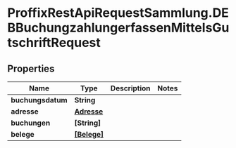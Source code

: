 # ProffixRestApiRequestSammlung.DEBBuchungzahlungerfassenMittelsGutschriftRequest

## Properties
Name | Type | Description | Notes
------------ | ------------- | ------------- | -------------
**buchungsdatum** | **String** |  | 
**adresse** | [**Adresse**](Adresse.md) |  | 
**buchungen** | **[String]** |  | 
**belege** | [**[Belege]**](Belege.md) |  | 



